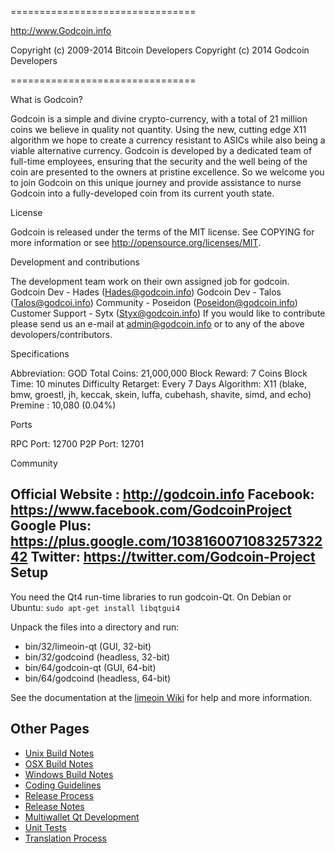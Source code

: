 ================================

http://www.Godcoin.info

Copyright (c) 2009-2014 Bitcoin Developers
Copyright (c) 2014 Godcoin Developers

================================

What is Godcoin?

Godcoin is a simple and divine crypto-currency, with a total of 21 million coins we believe in quality not quantity.
Using the new, cutting edge X11 algorithm we hope to create a currency resistant to ASICs while also being a viable alternative currency.
Godcoin is developed by a dedicated team of full-time employees, ensuring that the security and the well being of the coin are presented to the owners at pristine excellence. 
So we welcome you to join Godcoin on this unique journey and provide assistance to nurse Godcoin into a fully-developed coin from its current youth state.

License

Godcoin is released under the terms of the MIT license. See COPYING for more information or see http://opensource.org/licenses/MIT.


Development and contributions

The development team work on their own assigned job for godcoin.
Godcoin Dev - 		Hades 		(Hades@godcoin.info)
Godcoin Dev - 		Talos		(Talos@godcoi.info)
Community -		Poseidon 	(Poseidon@godcoin.info)
Customer Support - 	Sytx		(Styx@godcoin.info)
If you would like to contribute please send us an e-mail at admin@godcoin.info or to any of the above devolopers/contributors.


Specifications

Abbreviation: GOD
Total Coins: 21,000,000 
Block Reward: 7 Coins
Block Time: 10 minutes
Difficulty Retarget: Every 7 Days
Algorithm: X11 (blake, bmw, groestl, jh, keccak, skein, luffa, cubehash, shavite, simd, and echo)
Premine : 10,080 (0.04%)


Ports

RPC Port: 12700
P2P Port: 12701


Community

Official Website : 	http://godcoin.info
Facebook:		https://www.facebook.com/GodcoinProject
Google Plus:  		https://plus.google.com/103816007108325732242
Twitter: 		https://twitter.com/Godcoin-Project
Setup
---------------------
You need the Qt4 run-time libraries to run godcoin-Qt. On Debian or Ubuntu:
	`sudo apt-get install libqtgui4`

Unpack the files into a directory and run:

- bin/32/limeoin-qt (GUI, 32-bit)
- bin/32/godcoind (headless, 32-bit)
- bin/64/godcoin-qt (GUI, 64-bit)
- bin/64/godcoind (headless, 64-bit)

See the documentation at the [limeoin Wiki](http://godcoin.org)
for help and more information.


Other Pages
---------------------
- [Unix Build Notes](build-unix.md)
- [OSX Build Notes](build-osx.md)
- [Windows Build Notes](build-msw.md)
- [Coding Guidelines](coding.md)
- [Release Process](release-process.md)
- [Release Notes](release-notes.md)
- [Multiwallet Qt Development](multiwallet-qt.md)
- [Unit Tests](unit-tests.md)
- [Translation Process](translation_process.md)
